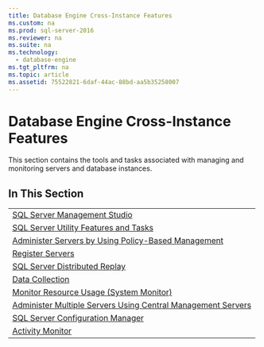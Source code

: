 ```yaml
---
title: Database Engine Cross-Instance Features
ms.custom: na
ms.prod: sql-server-2016
ms.reviewer: na
ms.suite: na
ms.technology: 
  - database-engine
ms.tgt_pltfrm: na
ms.topic: article
ms.assetid: 75522821-6daf-44ac-88bd-aa5b35258007
---
```

# Database Engine Cross-Instance Features
  This section contains the tools and tasks associated with managing and monitoring servers and database instances.  
  
## In This Section  
  
||  
|-|  
|[SQL Server Management Studio](../Topic/SQL%20Server%20Management%20Studio.md)|  
|[SQL Server Utility Features and Tasks](../../Topics/TopicNameNotContainA/SQL-Server-Utility-Features-and-Tasks.md)|  
|[Administer Servers by Using Policy-Based Management](../../Topics/TopicNameNotContainA/Administer-Servers-by-Using-Policy-Based-Management.md)|  
|[Register Servers](../../Topics/TopicNameNotContainA/Register-Servers.md)|  
|[SQL Server Distributed Replay](../../Topics/TopicNameNotContainA/SQL-Server-Distributed-Replay.md)|  
|[Data Collection](../../Topics/TopicNameNotContainA/Data-Collection.md)|  
|[Monitor Resource Usage &#40;System Monitor&#41;](../../Topics/TopicNameNotContainA/Monitor-Resource-Usage--System-Monitor-.md)|  
|[Administer Multiple Servers Using Central Management Servers](../../Topics/TopicNameNotContainA/Administer-Multiple-Servers-Using-Central-Management-Servers.md)|  
|[SQL Server Configuration Manager](../../Topics/TopicNameNotContainA/SQL-Server-Configuration-Manager.md)|  
|[Activity Monitor](../../Topics/TopicNameNotContainA/Activity-Monitor.md)|  
  
  